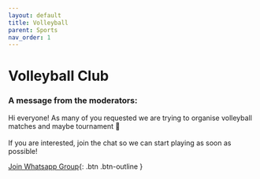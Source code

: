 ```yaml
---
layout: default
title: Volleyball
parent: Sports
nav_order: 1
---
```


# Volleyball Club

### A message from the moderators:

Hi everyone! As many of you requested we are trying to organise volleyball matches and maybe tournament 🏐 <br><br>
If you are interested, join the chat so we can start playing as soon as possible! <br>


[Join Whatsapp Group](https://chat.whatsapp.com/I3JrvvXP3VrIMvjy4YeYXS){: .btn .btn-outline }



